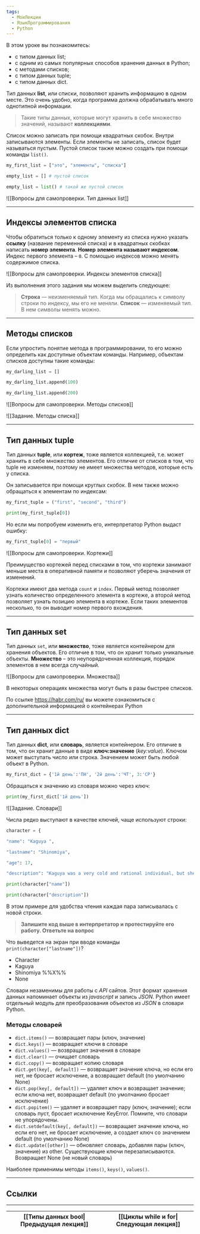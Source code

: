 ```yaml
---
tags:
  - МоиЛекции
  - ЯзыкПрограммирования
  - Python
---
```

В этом уроке вы познакомитесь:

- с типом данных list;
- с одним из самых популярных способов хранения данных в Python;
- с методами списков;
- с типом данных tuple;
- с типом данных dict.

Тип данных **list**, или списки, позволяют хранить информацию в одном месте. Это очень удобно, когда программа должна обрабатывать много однотипной информации.

> Такие типы данных, которые могут хранить в себе множество значений, называют **коллекциями**.

Список можно записать при помощи квадратных скобок. Внутри записываются элементы. Если элементы не записать, список будет называться пустым. Пустой список также можно создать при помощи команды `list()`.

```python
my_first_list = ["это", "элементы", "списка"]

empty_list = [] # пустой список

empty_list = list() # такой же пустой список
```

![[Вопросы для самопроверки. Тип данных list]]

---
## Индексы элементов списка

Чтобы обратиться только к одному элементу из списка нужно указать **ссылку** (название переменной списка) и в квадратных скобках написать **номер элемента**. **Номер элемента называют индексом**. Индекс первого элемента – `0`. C помощью индексов можно менять содержимое списка.

![[Вопросы для самопроверки. Индексы элементов списка]]

Из выполнения этого задания мы можем выделить следующее:

> **Строка** — неизменяемый тип. Когда мы обращались к символу строки по индексу, мы его не меняли.
> **Список** — изменяемый тип. В нем символы менять можно.

---
## Методы списков

Если упростить понятие метода в программировании, то его можно определить как доступные объектам команды. Например, объектам списков доступны такие команды:

```python
my_darling_list = []

my_darling_list.append(100)

my_darling_list.append(200)
```

![[Вопросы для самопроверки. Методы списков]]

![[Задание. Методы списка]]

---
## Тип данных tuple

Тип данных **tuple**, или **кортеж**, тоже является коллекцией, т.е. может хранить в себе множество элементов. Его отличие от списков в том, что tuple не изменяем, поэтому не имеет множества методов, которые есть у списка.

Он записывается при помощи круглых скобок. В нем также можно обращаться к элементам по индексам:

```python
my_first_tuple = ("first", "second", "third")

print(my_first_tuple[0])
```

Но если мы попробуем изменить его, интерпретатор Python выдаст ошибку:

```python
my_first_tuple[0] = "первый"
```

![[Вопросы для самопроверки. Кортежи]]

Преимущество кортежей перед списками в том, что кортежи занимают меньше места в оперативной памяти и позволяют уберечь значения от изменений.

Кортежи имеют два метода `count` и `index`. Первый метод позволяет узнать количество определенного элемента в кортеже, а второй метод позволяет узнать позицию элемента в кортеже. Если таких элементов несколько, то он выводит номер первого вхождения.

---
## Тип данных set

Тип данных `set`, или **множество**, тоже является контейнером для хранения объектов. Его отличие в том, что он хранит только уникальные объекты. **Множество** – это неупорядоченная коллекция, порядок элементов в нем всегда случайный.

![[Вопросы для самопроверки. Множества]]

В некоторых операциях множества могут быть в разы быстрее списков.

По ссылке https://habr.com/ru/ вы можете ознакомиться с дополнительной информацией о контейнерах Python

---

## Тип данных dict

Тип данных **dict**, или **словарь**, является контейнером. Его отличие в том, что он хранит данные в виде **ключ:значение** (*key:value*). Ключом может выступать число или строка. Значением может быть любой объект в Python.

```python
my_first_dict = {'1й день':'ПН', '2й день':'ЧТ', 3:'СР'}
```

Обращаться к значению из словаря можно через ключ:

```python
print(my_first_dict['1й день'])
```

![[Задание. Словари]]

Числа редко выступают в качестве ключей, чаще используют строки:

```python
character = {

"name": "Kaguya ",

"lastname": "Shinomiya",

"age": 17,

"description": "Kaguya was a very cold and rational individual, but she changed after joining the student council." }

print(character["name"])

print(character["description"])
```

В этом примере для удобства чтения каждая пара записывалась с новой строки.

> **Запишите код выше в интерпретатор и протестируйте его работу. Ответьте на вопрос**

Что выведется на экран при вводе команды `print(character["lastname"])`?

- Character
- Kaguya
- Shinomiya %%X%%
- None

Словари незаменимы для работы с *API* сайтов. Этот формат хранения данных напоминает объекты из *javascript* и запись *JSON*. Python имеет отдельный модуль для преобразования объектов из *JSON* в словари Python.

### Методы словарей

- `dict.items()` — возвращает пары (ключ, значение)
- `dict.keys()` — возвращает ключи в словаре
- `dict.values()` — возвращает значения в словаре
- `dict.clear()` — очищает словарь
- `dict.copy()` — возвращает копию словаря
- `dict.get(key[, default])` — возвращает значение ключа, но если его нет, не бросает исключение, а возвращает default (по умолчанию None)
- `dict.pop(key[, default])` — удаляет ключ и возвращает значение; если ключа нет, возвращает default (по умолчанию бросает исключение)
- `dict.popitem()` — удаляет и возвращает пару (ключ, значение); если словарь пуст, бросает исключение KeyError. Помните, что словари не упорядочены.
- `dict.setdefault(key[, default])` — возвращает значение ключа, но если его нет, не бросает исключение, а создает ключ со значением default (по умолчанию None)
- `dict.update([other])` — обновляет словарь, добавляя пары (ключ, значение) из other. Существующие ключи перезаписываются. Возвращает None (не новый словарь)

Наиболее применимы методы `items()`, `keys()`, `values()`.

---
## Ссылки


---

| [[Типы данных bool\|Предыдущая лекция]] | [[Циклы while и for\|Следующая лекция]] |
| --------------------------------------- | --------------------------------------- |
